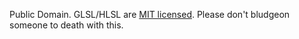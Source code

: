 Public Domain. GLSL/HLSL are [MIT licensed](https://bitbucket.org/asmodai/shaderlanguages/). Please don't bludgeon someone to death with this.
